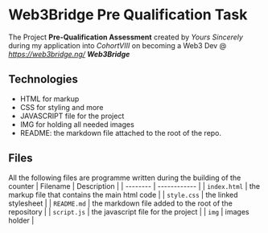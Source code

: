 # Web3Bridge Pre Qualification Task

The Project **Pre-Qualification Assessment** created by *Yours Sincerely* during my application into *CohortVIII* on becoming a Web3 Dev @ *<https://web3bridge.ng/> **Web3Bridge***

## Technologies

* HTML for markup
* CSS for styling and more
* JAVASCRIPT file for the project
* IMG for holding all needed images
* README: the markdown file attached to the root of the repo.

## Files

All the following files are programme written during the building of the counter
| Filename | Description |
| -------- | ------------ |
| `index.html` | the markup file that contains the main html code |
| `style.css` | the linked stylesheet |
| `README.md` | the markdown file added to the root of the repository |
| `script.js` | the javascript file for the project |
| `img` | images holder |
